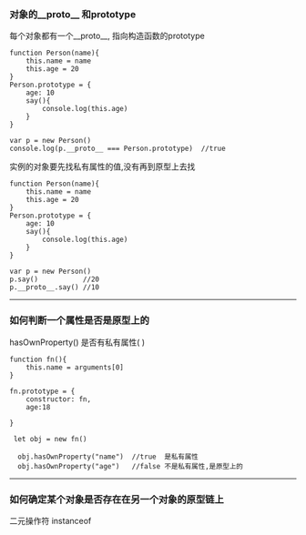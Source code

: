 ### 对象的__proto__ 和prototype
每个对象都有一个__proto__, 指向构造函数的prototype
```
function Person(name){
    this.name = name
    this.age = 20
}
Person.prototype = {
    age: 10
    say(){
        console.log(this.age)
    }
}

var p = new Person()
console.log(p.__proto__ === Person.prototype)  //true
```
实例的对象要先找私有属性的值,没有再到原型上去找
```
function Person(name){
    this.name = name
    this.age = 20
}
Person.prototype = {
    age: 10
    say(){
        console.log(this.age)
    }
}

var p = new Person()
p.say()           //20
p.__proto__.say() //10
```
---

### 如何判断一个属性是否是原型上的
hasOwnProperty() 是否有私有属性(  )
```
function fn(){
    this.name = arguments[0]
}

fn.prototype = {
    constructor: fn,
    age:18
    
}

 let obj = new fn()
  
  obj.hasOwnProperty("name")  //true  是私有属性
  obj.hasOwnProperty("age")   //false 不是私有属性,是原型上的
```
---

### 如何确定某个对象是否存在在另一个对象的原型链上
二元操作符 instanceof
```


```